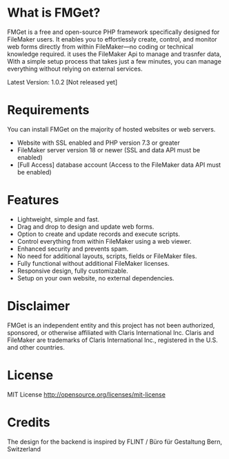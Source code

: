 # What is FMGet?
FMGet is a free and open-source PHP framework specifically designed for FileMaker users. It enables you to effortlessly create, control, and monitor web forms directly from within FileMaker—no coding or technical knowledge required. it uses the FileMaker Api to manage and trasnfer data, With a simple setup process that takes just a few minutes, you can manage everything without relying on external services.

Latest Version: 1.0.2 [Not released yet]

# Requirements
You can install FMGet on the majority of hosted websites or web servers.

- Website with SSL enabled and PHP version 7.3 or greater
- FileMaker server version 18 or newer (SSL and data API must be enabled)
- [Full Access] database account (Access to the FileMaker data API must be enabled)

# Features
- Lightweight, simple and fast.
- Drag and drop to design and update web forms.
- Option to create and update records and execute scripts.
- Control everything from within FileMaker using a web viewer.
- Enhanced security and prevents spam.
- No need for additional layouts, scripts, fields or FileMaker files.
- Fully functional without additional FileMaker licenses.
- Responsive design, fully customizable.
- Setup on your own website, no external dependencies.

# Disclaimer
FMGet is an independent entity and this project has not been authorized, sponsored, or otherwise affiliated with Claris International Inc. Claris and FileMaker are trademarks of Claris International Inc., registered in the U.S. and other countries.

# License
MIT License   http://opensource.org/licenses/mit-license

# Credits
The design for the backend is inspired by FLINT / Büro für Gestaltung
Bern, Switzerland
